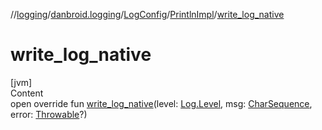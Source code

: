//[logging](../../../../index.md)/[danbroid.logging](../../index.md)/[LogConfig](../index.md)/[PrintlnImpl](index.md)/[write_log_native](write_log_native.md)



# write_log_native  
[jvm]  
Content  
open override fun [write_log_native](write_log_native.md)(level: [Log.Level](../../-log/-level/index.md), msg: [CharSequence](https://kotlinlang.org/api/latest/jvm/stdlib/kotlin/-char-sequence/index.html), error: [Throwable](https://kotlinlang.org/api/latest/jvm/stdlib/kotlin/-throwable/index.html)?)  



